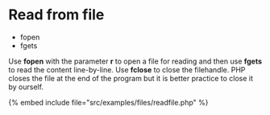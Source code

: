 # Read from file


* fopen
* fgets

Use **fopen** with the parameter **r** to open a file for reading and then use **fgets** to read the content line-by-line.
Use **fclose** to close the filehandle.
PHP closes the file at the end of the program but it is better practice to close it by ourself.

{% embed include file="src/examples/files/readfile.php" %}


